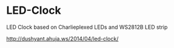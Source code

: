 LED-Clock
=========

LED Clock based on Charlieplexed LEDs and WS2812B LED strip

http://dushyant.ahuja.ws/2014/04/led-clock/
